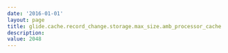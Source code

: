 ```yaml
---
date: '2016-01-01'
layout: page
title: glide.cache.record_change.storage.max_size.amb_processor_cache
description:  
value: 2048 
---
```

